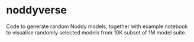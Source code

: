# noddyverse

Code to generate random Noddy models, together with example notebook to visualise randomly selected models from 10K subset of 1M model suite.


